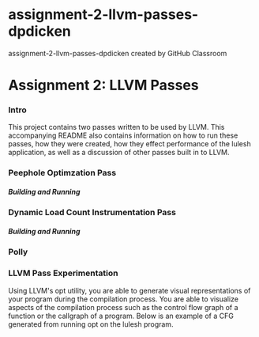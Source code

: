 # assignment-2-llvm-passes-dpdicken
assignment-2-llvm-passes-dpdicken created by GitHub Classroom

<h1> Assignment 2: LLVM Passes </h2>

<h3> Intro </h3>
This project contains two passes written to be used by LLVM. This accompanying README also contains information on how to run these passes, how they were created, how they effect performance of the lulesh application, as well as a discussion of other passes built in to LLVM.

<h3> Peephole Optimzation Pass </h3>

<h5> Building and Running </h5>


<h3> Dynamic Load Count Instrumentation Pass </h3>

<h5> Building and Running </h5>

<h3> Polly </h3>

<h3> LLVM Pass Experimentation </h3>

Using LLVM's opt utility, you are able to generate visual representations of your program during the compilation process. You are able to visualize aspects of the compilation process such as the control flow graph of a function or the callgraph of a program. Below is an example of a CFG generated from running opt on the lulesh program.
<img href="images/cfg.png"/>
